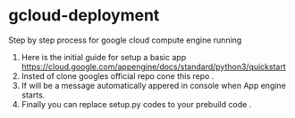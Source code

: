 # gcloud-deployment
Step by step process for google cloud compute engine running
1. Here is the initial guide for setup a basic app https://cloud.google.com/appengine/docs/standard/python3/quickstart
2. Insted of clone googles official repo cone this repo . 
3. If will be a message automatically appered in console when App engine starts.
4. Finally you can replace setup.py codes to your prebuild code .

